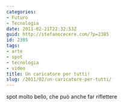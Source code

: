 ```yaml
---
categories:
- Futuro
- Tecnologia
date: 2011-02-21T22:32:53Z
guid: http://stefanocecere.com/?p=2385
id: 2385
tags:
- arte
- spot
- tecnologia
- video
title: Un caricatore per tutti!
slug: /2011/02/un-caricatore-per-tutti/
---
```


spot molto bello, che può anche far riflettere